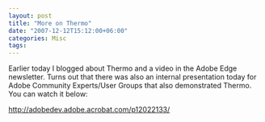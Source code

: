 ```yaml
---
layout: post
title: "More on Thermo"
date: "2007-12-12T15:12:00+06:00"
categories: Misc 
tags: 
---
```


Earlier today I blogged about Thermo and a video in the Adobe Edge newsletter. Turns out that there was also an internal presentation today for Adobe Community Experts/User Groups that also demonstrated Thermo. You can watch it below:

<a href="http://adobedev.adobe.acrobat.com/p12022133/">http://adobedev.adobe.acrobat.com/p12022133/</a>